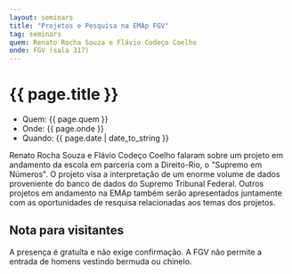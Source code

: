 ```yaml
---
layout: seminars
title: "Projetos e Pesquisa na EMAp FGV"
tag: seminars
quem: Renato Rocha Souza e Flávio Codeço Coelho  
onde: FGV (sala 317)
---
```


# {{ page.title }}

- Quem: {{ page.quem }}
- Onde: {{ page.onde }}
- Quando: {{ page.date | date_to_string }}

Renato Rocha Souza e Flávio Codeço Coelho falaram sobre um projeto em
andamento da escola em parceria com a Direito-Rio, o "Supremo em
Números". O projeto visa a interpretação de um enorme volume de dados
proveniente do banco de dados do Supremo Tribunal Federal. Outros
projetos em andamento na EMAp também serão apresentados juntamente com
as oportunidades de resquisa relacionadas aos temas dos projetos.


## Nota para visitantes

A presença é gratuíta e não exige confirmação. A FGV não permite a
entrada de homens vestindo bermuda ou chinelo.